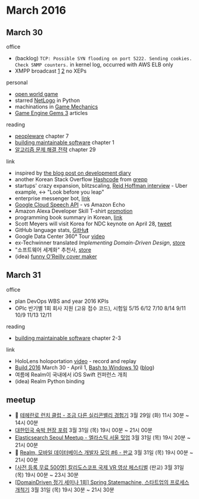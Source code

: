 # March 2016

## March 30

office
* (backlog) `TCP: Possible SYN flooding on port 5222. Sending cookies.  Check SNMP counters.` in kernel log, occurred with AWS ELB only
* XMPP broadcast [1][broadcast_1] [2][broadcast_2] no XEPs

[broadcast_1]: http://stackoverflow.com/questions/31182911/how-to-broadcast-using-xmpp
[broadcast_2]: https://community.oracle.com/thread/2008002

personal
* [open world game](https://en.wikipedia.org/wiki/Open_world)
 * starred [NetLogo](https://github.com/NetLogo/NetLogo) in Python
 * machinations in [Game Mechanics](http://www.amazon.com/Game-Mechanics-Advanced-Design-Voices/dp/0321820274)
 * [Game Engine Gems 3](http://www.amazon.com/Game-Engine-Gems-Eric-Lengyel/dp/1498755658) articles

reading
* [peopleware][agile_repo] chapter 7
* [building maintainable software][agile_repo] chapter 1
* [알고리즘 문제 해결 전략][algo_repo] chapter 29

[agile_repo]: https://github.com/deliberate-practice/agile
[algo_repo]: https://github.com/deliberate-practice/algo

link
* inspired by [the blog post on development diary][dev_diary]
* another Korean Stack Overflow [Hashcode][hashcode] from [grepp][grepp]
* startups' crazy expansion, blitzscaling, [Reid Hoffman interview][blitzscaling] - Uber example, <-> "Look before you leap"
* enterprise messenger bot, [link][enterprise_bot]
* [Google Cloud Speech API][speech_api] - vs Amazon Echo
* Amazon Alexa Developer Skill T-shirt [promotion][amazon_promo]
* programming book summary in Korean, [link][book_summary]
* Scott Meyers will visit Korea for NDC keynote on April 28, [tweet][korea_visit]
* GitHub language stats, [GitHu**t**][githut]
* Google Data Center 360° Tour [video][google_tour]
* ex-Techwinner translated *Implementing Domain-Driven Design*, [store][ddd]
* "소프트웨어 세계화" 추천사, [store][global_software]
* (idea) [funny O'Reilly cover maker][funny_cover]

[dev_diary]: https://brunch.co.kr/@ourlove/43
[hashcode]: http://hashcode.co.kr/
[grepp]: http://www.grepp.co/
[blitzscaling]: https://hbr.org/2016/04/blitzscaling
[enterprise_bot]: http://techcrunch.com/2016/01/25/workato-chatbot-brings-enterprise-workflow-into-slack/
[speech_api]: https://cloud.google.com/speech/
[amazon_promo]: https://developer.amazon.com/public/solutions/alexa/alexa-skills-kit/content/alexa-developer-skill-promotion
[book_summary]: http://devsong.tistory.com/category/Books_tech
[korea_visit]: https://twitter.com/insightbook/status/698043583807401984
[githut]: http://githut.info/
[google_tour]: https://www.youtube.com/watch?v=zDAYZU4A3w0
[ddd]: http://www.kyobobook.co.kr/product/detailViewKor.laf?barcode=9788960778429
[global_software]: http://www.kyobobook.co.kr/product/detailViewKor.laf?barcode=9788968482663
[funny_cover]: https://www.reddit.com/r/ProgrammerHumor/comments/1ykdi6/web_development_with_assembly/

## March 31

office
* plan DevOps WBS and year 2016 KPIs
* OPIc 반기별 1회 회사 지원 (고유 접수 코드), 시험일 5/15 6/12 7/10 8/14 9/11 10/9 11/13 12/11

reading
* [building maintainable software][agile_repo] chapter 2-3

link
* HoloLens holoportation [video][holoportation] - record and replay
* [Build 2016][build_2016] March 30 - April 1, [Bash to Windows 10][windows_bash] ([blog][commandline_blog])
* 여름에 Realm이 국내에서 iOS Swift 컨퍼런스 개최
* (idea) Realm Python binding

[holoportation]: https://www.youtube.com/watch?v=7d59O6cfaM0
[build_2016]: https://build.microsoft.com/
[windows_bash]: http://techcrunch.com/2016/03/30/be-very-afraid-hell-has-frozen-over-bash-is-coming-to-windows-10/
[commandline_blog]: https://blogs.msdn.microsoft.com/commandline/

## meetup

* :paw_prints: [테헤란로 런치 클럽 - 조금 다른 실리콘밸리 경험기](http://onoffmix.com/event/64503) 3월 29일 (화) 11시 30분 ~ 14시 00분
* [대한민국 숙박 현장 포럼](http://onoffmix.com/event/64658) 3월 31일 (목) 19시 00분 ~ 21시 00분
* [Elasticsearch Seoul Meetup - 엘라스틱 서울 밋업](http://onoffmix.com/event/64039) 3월 31일 (목) 19시 20분 ~ 21시 00분
* :paw_prints: [Realm, 모바일 데이터베이스 개발자 모임 #6 - 판교](http://onoffmix.com/event/64578) 3월 31일 (목) 19시 00분 ~ 21시 00분
* [[사전 등록 무료 500명] 칼리도스코프 국제 VR 영상 페스티벌](http://onoffmix.com/event/63689) (판교) 3월 31일 (목) 19시 00분 ~ 23시 30분
* [[DomainDriven 정기 세미나 1회] Spring Statemachine, 스타트업의 프로세스 개척기](http://onoffmix.com/event/64653) 3월 31일 (목) 19시 30분 ~ 21시 30분

